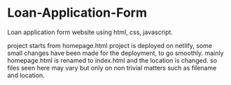 # Loan-Application-Form
Loan application form website using html, css, javascript.

project starts from homepage.html
project is deployed on netlify, some small changes have been made for the deployment, to go smoothly.
mainly homepage.html is renamed to index.html and the location is changed.
so files seen here may vary but only on non trivial matters such as filename and location.
